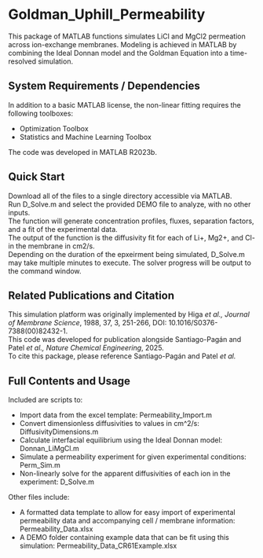 # Goldman_Uphill_Permeability
This package of MATLAB functions simulates LiCl and MgCl2 permeation across ion-exchange membranes. Modeling is achieved in MATLAB by combining the Ideal Donnan model and the Goldman Equation into a time-resolved simulation. 

## System Requirements / Dependencies
In addition to a basic MATLAB license, the non-linear fitting requires the following toolboxes:  
- Optimization Toolbox  
- Statistics and Machine Learning Toolbox  

The code was developed in MATLAB R2023b.  

## Quick Start
Download all of the files to a single directory accessible via MATLAB.  
Run D_Solve.m and select the provided DEMO file to analyze, with no other inputs.  
The function will generate concentration profiles, fluxes, separation factors, and a fit of the experimental data.  
The output of the function is the diffusivity fit for each of Li+, Mg2+, and Cl- in the membrane in cm2/s.  
Depending on the duration of the epxeirment being simulated, D_Solve.m may take multiple minutes to execute.  The solver progress will be output to the command window. 

## Related Publications and Citation
This simulation platform was originally implemented by Higa *et al., Journal of Membrane Science*, 1988, 37, 3, 251-266, DOI: 10.1016/S0376-7388(00)82432-1.  
This code was developed for publication alongside Santiago-Pagán and Patel *et al., Nature Chemical Engineering*, 2025.  
To cite this package, please reference Santiago-Pagán and Patel *et al.*  

## Full Contents and Usage
Included are scripts to:  
- Import data from the excel template: Permeability_Import.m  
- Convert dimensionless diffusivities to values in cm^2/s: DiffusivityDimensions.m  
- Calculate interfacial equilibrium using the Ideal Donnan model: Donnan_LiMgCl.m  
- Simulate a permeability experiment for given experimental conditions: Perm_Sim.m  
- Non-linearly solve for the apparent diffusivities of each ion in the experiment: D_Solve.m  

Other files include:  
- A formatted data template to allow for easy import of experimental permeability data and accompanying cell / membrane information: Permeability_Data.xlsx  
- A DEMO folder containing example data that can be fit using this simulation: Permeability_Data_CR61Example.xlsx  